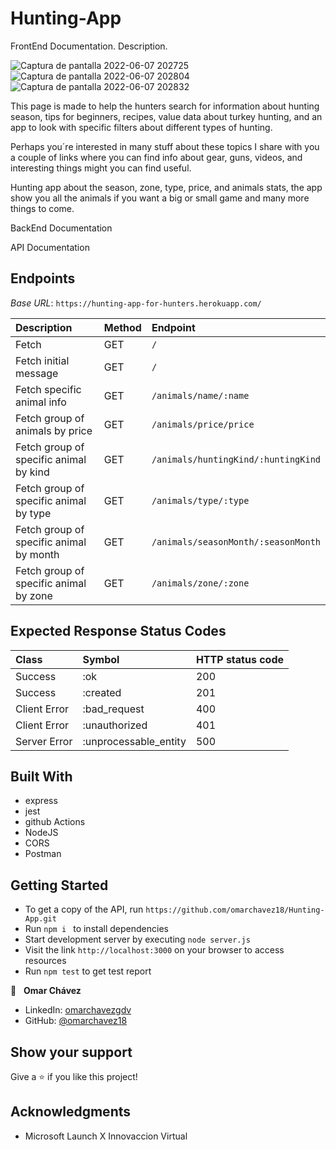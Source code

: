 # Hunting-App

FrontEnd Documentation.
Description.

![Captura de pantalla 2022-06-07 202725](https://user-images.githubusercontent.com/84557440/172511742-89b138a1-cf51-4773-a200-da3fd84f6c69.png)
![Captura de pantalla 2022-06-07 202804](https://user-images.githubusercontent.com/84557440/172511756-5b11544b-2340-4b77-981b-07578470126a.png)
![Captura de pantalla 2022-06-07 202832](https://user-images.githubusercontent.com/84557440/172511790-abff3794-fc26-4295-94a1-20f16445735e.png)

 This page is made to help the hunters search for information
 about hunting season, tips for beginners, recipes, value data about
 turkey hunting, and an app to look with specific filters about
 different types of hunting.

 Perhaps you´re interested in many stuff about these topics I share
 with you a couple of links where you can find info about gear, guns,
 videos, and interesting things might you can find useful.
        

Hunting app about the season, zone, type, price, and animals stats, the app show you all the animals if you want a big or small game and many more things to come.

BackEnd Documentation

API Documentation

## Endpoints

_Base URL_: `https://hunting-app-for-hunters.herokuapp.com/`

| Description                             | Method | Endpoint                            |
| :-------------------------------------- | :----- | :---------------------------------- |
| Fetch                                   | GET    | `/`                                 |
| Fetch initial message                   | GET    | `/`                                 |
| Fetch specific animal info              | GET    | `/animals/name/:name`               |
| Fetch group of animals by price         | GET    | `/animals/price/price`              |
| Fetch group of specific animal by kind  | GET    | `/animals/huntingKind/:huntingKind` |
| Fetch group of specific animal by type  | GET    | `/animals/type/:type`               |
| Fetch group of specific animal by month | GET    | `/animals/seasonMonth/:seasonMonth` |
| Fetch group of specific animal by zone  | GET    | `/animals/zone/:zone`               |

## Expected Response Status Codes

| Class        | Symbol                | HTTP status code |
| :----------- | :-------------------- | :--------------- |
| Success      | :ok                   | 200              |
| Success      | :created              | 201              |
| Client Error | :bad_request          | 400              |
| Client Error | :unauthorized         | 401              |
| Server Error | :unprocessable_entity | 500              |

## Built With

- express
- jest
- github Actions
- NodeJS
- CORS
- Postman

## Getting Started

- To get a copy of the API, run `https://github.com/omarchavez18/Hunting-App.git`
- Run `npm i ` to install dependencies
- Start development server by executing `node server.js`
- Visit the link `http://localhost:3000` on your browser to access resources
- Run `npm test` to get test report

👤 &nbsp; **Omar Chávez**

- LinkedIn: [omarchavezgdv](https://www.linkedin.com/in/omarchavezgdv/)
- GitHub: [@omarchavez18](https://github.com/omarchavez18)

## Show your support

Give a ⭐️ if you like this project!

## Acknowledgments

- Microsoft Launch X Innovaccion Virtual
